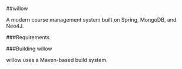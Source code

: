 ##willow


A modern course management system built on Spring, MongoDB, and Neo4J.


###Requirements



###Building willow


willow uses a Maven-based build system.


